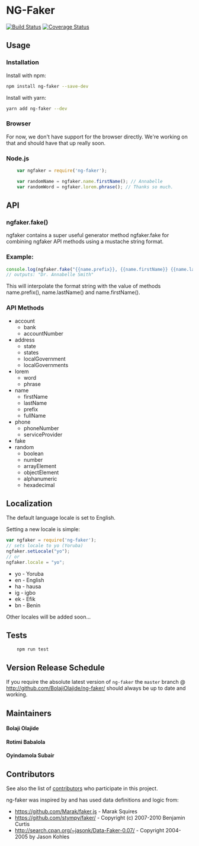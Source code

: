# NG-Faker

[![Build Status](https://travis-ci.org/BolajiOlajide/ng-faker.svg?branch=master)](https://travis-ci.org/BolajiOlajide/ng-faker)
[![Coverage Status](https://coveralls.io/repos/github/BolajiOlajide/ng-faker/badge.svg?branch=master)](https://coveralls.io/github/BolajiOlajide/ng-faker?branch=master)

## Usage

### Installation

Install with npm:

```sh
npm install ng-faker --save-dev
```

Install with yarn:

```sh
yarn add ng-faker --dev
```

### Browser

For now, we don't have support for the browser directly. We're working on that and should have that up really soon.

### Node.js

```js
    var ngfaker = require('ng-faker');

    var randomName = ngfaker.name.firstName(); // Annabelle
    var randomWord = ngfaker.lorem.phrase(); // Thanks so much.
```

## API

### ngfaker.fake()
ngfaker contains a super useful generator method ngfaker.fake for combining ngfaker API methods using a mustache string format.

### Example:

```js
console.log(ngfaker.fake("{{name.prefix}}, {{name.firstName}} {{name.lastName}}"));
// outputs: "Dr. Annabelle Smith"
```

This will interpolate the format string with the value of methods name.prefix(), name.lastName() and name.firstName().

### API Methods

* account
  * bank
  * accountNumber
* address
  * state
  * states
  * localGovernment
  * localGovernments
* lorem
  * word
  * phrase
* name
  * firstName
  * lastName
  * prefix
  * fullName
* phone
  * phoneNumber
  * serviceProvider
* fake
* random
  * boolean
  * number
  * arrayElement
  * objectElement
  * alphanumeric
  * hexadecimal

## Localization

The default language locale is set to English.

Setting a new locale is simple:

```js
var ngfaker = require('ng-faker');
// sets locale to yo (Yoruba)
ngfaker.setLocale("yo");
// or
ngfaker.locale = "yo";
```

 * yo - Yoruba
 * en - English
 * ha - hausa
 * ig - igbo
 * ek - Efik
 * bn - Benin


 Other locales will be added soon...


## Tests

```sh
    npm run test
```

## Version Release Schedule

If you require the absolute latest version of `ng-faker` the `master` branch @ http://github.com/BolajiOlajide/ng-faker/ should always be up to date and working.

## Maintainers

#### Bolaji Olajide
#### Rotimi Babalola
#### Oyindamola Subair

## Contributors

See also the list of [contributors](https://github.com/BolajiOlajide/ng-faker/contributors) who participate in this project.

ng-faker was inspired by and has used data definitions and logic from:

 * https://github.com/Marak/faker.js - Marak Squires
 * https://github.com/stympy/faker/ - Copyright (c) 2007-2010 Benjamin Curtis
 * http://search.cpan.org/~jasonk/Data-Faker-0.07/ - Copyright 2004-2005 by Jason Kohles
